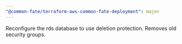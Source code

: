 ```yaml
---
"@common-fate/terraform-aws-common-fate-deployment": major
---
```


Reconfigure the rds database to use deletion protection. Removes old security groups.
